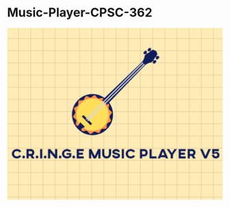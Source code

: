 # Music-Player-CPSC-362

![alt text](https://github.com/nickayson/Music-Player-CPSC-362/blob/main/Pictures/Sunny%20Banjo%20Player%20Music%20School%20Logo%20_%20BrandCrowd%20Logo%20Maker%20_%20BrandCrowd%20-%20Google%20Chrome%203_9_2022%208_59_23%20PM.png)
